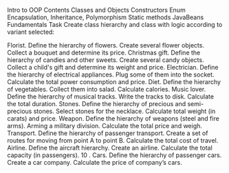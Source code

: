 Intro to OOP
Contents
Classes and Objects
Constructors
Enum
Encapsulation, Inheritance, Polymorphism
Static methods
JavaBeans Fundamentals
Task
Create class hierarchy and class with logic according to variant selected:

Florist. Define the hierarchy of flowers. Create several flower objects. Collect a bouquet and determine its price.
Christmas gift. Define the hierarchy of candies and other sweets. Create several candy objects. Collect a child's gift and determine its weight and price.
Electrician. Define the hierarchy of electrical appliances. Plug some of them into the socket. Calculate the total power consumption and price.
Diet. Define the hierarchy of vegetables. Collect them into salad. Calculate calories.
Music lover. Define the hierarchy of musical tracks. Write the tracks to disk. Calculate the total duration.
Stones. Define the hierarchy of precious and semi-precious stones. Select stones for the necklace. Calculate total weight (in carats) and price.
Weapon. Define the hierarchy of weapons (steel and fire arms). Arming a military division. Calculate the total price and weigh.
Transport. Define the hierarchy of passenger transport. Create a set of routes for moving from point A to point B. Calculate the total cost of travel.
Airline. Define the aircraft hierarchy. Create an airline. Calculate the total capacity (in passengers). 10 . Cars. Define the hierarchy of passenger cars. Create a car company. Calculate the price of company’s cars.